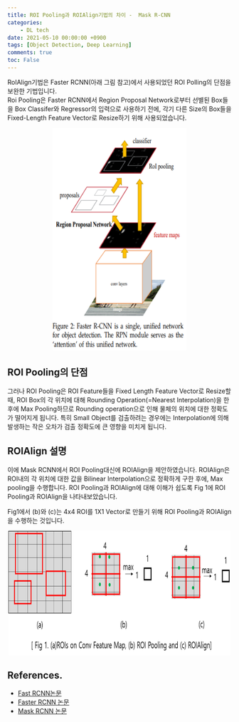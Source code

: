 ```yaml
---
title: ROI Pooling과 ROIAlign기법의 차이 -  Mask R-CNN
categories:
    - DL tech
date: 2021-05-10 00:00:00 +0900
tags: [Object Detection, Deep Learning]    
comments: true
toc: False
---
```


RoIAlign기법은 Faster RCNN(아래 그림 참고)에서 사용되었던 ROI Polling의 단점을 보완한 기법입니다.  
Roi Pooling은 Faster RCNN에서 Region Proposal Network로부터 선별된 Box들을 Box Classifer와 Regressor의 입력으로 사용하기 전에,
각기 다른 Size의 Box들을 Fixed-Length Feature Vector로 Resize하기 위해 사용되었습니다.
<center><img src="/assets/images/fasterrcnn.PNG" width="300" height="500"></center>


ROI Pooling의 단점
----------------------
그러나 ROI Pooling은 ROI Feature들을 Fixed Length Feature Vector로 Resize할 때, ROI Box의 각 위치에 대해 Rounding Operation(=Nearest Interpolation)을 한 후에 Max Pooling하므로
 Rounding operation으로 인해 물체의 위치에 대한 정확도가 떨어지게 됩니다. 특히 Small Object를 검출하려는 경우에는 Interpolation에 의해 발생하는 작은 오차가 검출 정확도에 큰 영향을 미치게 됩니다.

ROIAlign 설명
----------------
이에 Mask RCNN에서 ROI Pooling대신에 ROIAlign을 제안하였습니다. ROIAlign은 ROI내의 각 위치에 대한 값을 Bilinear Interpolation으로 정확하게 구한 후에, Max pooling을 수행합니다. 
ROI Pooling과 ROIAlign에 대해 이해가 쉽도록 Fig 1에 ROI Pooling과 ROIAlign을 나타내보았습니다.
 
Fig1에서 (b)와 (c)는 4x4 ROI를 1X1 Vector로 만들기 위해 ROI Pooling과 ROIAlign을 수행하는 것입니다.
<center><img src="/assets/images/roipooling.png" width="500" height="280"></center>


 
 References.
 -----------
 - [Fast RCNN논문](https://www.cv-foundation.org/openaccess/content_iccv_2015/papers/Girshick_Fast_R-CNN_ICCV_2015_paper.pdf)
 - [Faster RCNN 논문](https://proceedings.neurips.cc/paper/2015/file/14bfa6bb14875e45bba028a21ed38046-Paper.pdf)
 - [Mask RCNN 논문](https://openaccess.thecvf.com/content_ICCV_2017/papers/He_Mask_R-CNN_ICCV_2017_paper.pdf)